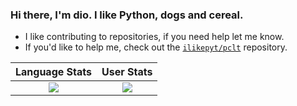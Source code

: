 ### Hi there, I'm dio. I like Python, dogs and cereal.

- I like contributing to repositories, if you need help let me know.
- If you'd like to help me, check out the [```ilikepyt/pclt```](https://github.com/ilikepyt/pclt) repository.


[COntrib Stats, Not Working?]: <> (https://github-readme-streak-stats.herokuapp.com/?user=IThinkImOKAY&theme=dark)

Language Stats             |  User Stats
:-------------------------:|:-------------------------:
![](https://github-readme-stats.vercel.app/api/top-langs/?username=ithinkimokay&langs_count=10&layout=compact&theme=dark&hide_title=true&exclude_repo=IThinkImOKAY.github.io,bwfForum)  |  ![](https://github-readme-stats.vercel.app/api?username=ithinkimokay&count_private=true&show_icons=true&theme=dark&hide_title=true)

